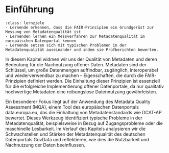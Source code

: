 # Einführung
```{admonition} Lernziele
:class: lernziele
- Lernende erkennen, dass die FAIR-Prinzipien ein Grundgerüst zur Messung von Metadatenqualität ist
- Lernenden lernen ein Messverfahren zur Metadatenqualität im europäischen Datenportal kennen
- Lernende setzen sich mit typischen Problemen in der Metadatenqualität auseinander und indem sie Prüfberichten bewerten.
```

In diesem Kapitel widmen wir uns der Qualität von Metadaten und deren Bedeutung für die Nachnutzung offener Daten. Metadaten sind der Schlüssel, um große Datenmengen auffindbar, zugänglich, interoperabel und wiederverwendbar zu machen – Eigenschaften, die durch die FAIR-Prinzipien definiert werden. Die Einhaltung dieser Prinzipien ist essenziell für die erfolgreiche Implementierung offener Datenportale, da nur qualitativ hochwertige Metadaten eine reibungslose Datennutzung gewährleisten.

Ein besonderer Fokus liegt auf der Anwendung des Metadata Quality Assessment (MQA), einem Tool des europäischen Datenportals data.europa.eu, das die Einhaltung von Metadatenstandards wie DCAT-AP bewertet. Dieses Werkzeug identifiziert typische Probleme in der Metadatenqualität, beispielsweise in Bezug auf Zugangsprobleme oder die maschinelle Lesbarkeit. Im Verlauf des Kapitels analysieren wir die Schwachstellen und Stärken der Metadatenqualität des deutschen Datenportals GovData und reflektieren, wie dies die Nutzbarkeit und Nachnutzung der Daten beeinflussen.
